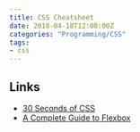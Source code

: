 ```yaml
---
title: CSS Cheatsheet
date: 2018-04-18T12:00:00Z
categories: "Programming/CSS"
tags:
- css
---
```

## Links
* [30 Seconds of CSS](https://atomiks.github.io/30-seconds-of-css/#grid-layout)
* [A Complete Guide to Flexbox](https://css-tricks.com/snippets/css/a-guide-to-flexbox/)

